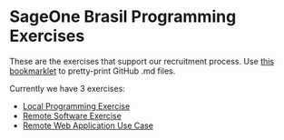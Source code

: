 # SageOne Brasil Programming Exercises
These are the exercises that support our recruitment process.
Use [this bookmarklet](https://gist.github.com/knugie/0c7e3ace5c61b52b55f1) to pretty-print GitHub .md files.

Currently we have 3 exercises:
- [Local Programming Exercise](local_programming_exercise.md)
- [Remote Software Exercise](remote_software_exercise.md)
- [Remote Web Application Use Case](remote_web_application_use_case.md)
